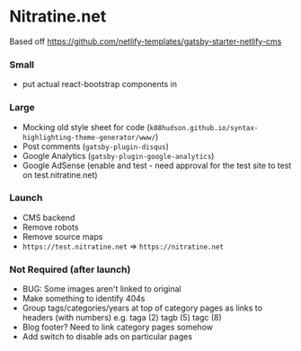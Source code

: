 # Nitratine.net

Based off https://github.com/netlify-templates/gatsby-starter-netlify-cms

### Small

- put actual react-bootstrap components in

### Large

- Mocking old style sheet for code (`k88hudson.github.io/syntax-highlighting-theme-generator/www/`)
- Post comments (`gatsby-plugin-disqus`)
- Google Analytics (`gatsby-plugin-google-analytics`)
- Google AdSense (enable and test - need approval for the test site to test on test.nitratine.net)

### Launch

- CMS backend
- Remove robots
- Remove source maps
- `https://test.nitratine.net` => `https://nitratine.net`

### Not Required (after launch)

- BUG: Some images aren't linked to original
- Make something to identify 404s
- Group tags/categories/years at top of category pages as links to headers (with numbers) e.g. taga (2) tagb (5) tagc (8)
- Blog footer? Need to link category pages somehow
- Add switch to disable ads on particular pages
